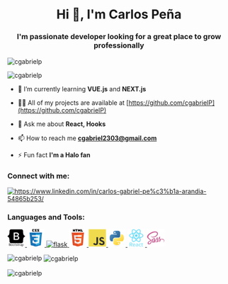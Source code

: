 <h1 align="center">Hi 👋, I'm Carlos Peña</h1>
<h3 align="center">I'm passionate developer looking for a great place to grow professionally</h3>
<img align="center"  src="https://miro.medium.com/max/1024/1*OohqW5DGh9CQS4hLY5FXzA.png" alt="cgabrielp" />
<p align="left"> <img src="https://komarev.com/ghpvc/?username=cgabrielp&label=Profile%20views&color=0e75b6&style=flat" alt="cgabrielp" /> </p>

- 🌱 I’m currently learning **VUE.js** and **NEXT.js**

- 👨‍💻 All of my projects are available at [https://github.com/cgabrielP](https://github.com/cgabrielP)

- 💬 Ask me about **React, Hooks**

- 📫 How to reach me **cgabriel2303@gmail.com**

- ⚡ Fun fact **I'm a Halo fan**

<h3 align="left">Connect with me:</h3>
<p align="left">
<a href="https://linkedin.com/in/carlos-gabriel-pe%c3%b1a-arandia-54865b253/" target="blank"><img align="center" src="https://raw.githubusercontent.com/rahuldkjain/github-profile-readme-generator/master/src/images/icons/Social/linked-in-alt.svg" alt="https://www.linkedin.com/in/carlos-gabriel-pe%c3%b1a-arandia-54865b253/" height="30" width="40" /></a>
</p>

<h3 align="left">Languages and Tools:</h3>
<p align="left"> <a href="https://getbootstrap.com" target="_blank" rel="noreferrer"> <img src="https://raw.githubusercontent.com/devicons/devicon/master/icons/bootstrap/bootstrap-plain-wordmark.svg" alt="bootstrap" width="40" height="40"/> </a> <a href="https://www.w3schools.com/css/" target="_blank" rel="noreferrer"> <img src="https://raw.githubusercontent.com/devicons/devicon/master/icons/css3/css3-original-wordmark.svg" alt="css3" width="40" height="40"/> </a> <a href="https://flask.palletsprojects.com/" target="_blank" rel="noreferrer"> <img src="https://www.vectorlogo.zone/logos/pocoo_flask/pocoo_flask-icon.svg" alt="flask" width="40" height="40"/> </a> <a href="https://www.w3.org/html/" target="_blank" rel="noreferrer"> <img src="https://raw.githubusercontent.com/devicons/devicon/master/icons/html5/html5-original-wordmark.svg" alt="html5" width="40" height="40"/> </a> <a href="https://developer.mozilla.org/en-US/docs/Web/JavaScript" target="_blank" rel="noreferrer"> <img src="https://raw.githubusercontent.com/devicons/devicon/master/icons/javascript/javascript-original.svg" alt="javascript" width="40" height="40"/> </a> <a href="https://www.python.org" target="_blank" rel="noreferrer"> <img src="https://raw.githubusercontent.com/devicons/devicon/master/icons/python/python-original.svg" alt="python" width="40" height="40"/> </a> <a href="https://reactjs.org/" target="_blank" rel="noreferrer"> <img src="https://raw.githubusercontent.com/devicons/devicon/master/icons/react/react-original-wordmark.svg" alt="react" width="40" height="40"/> </a> <a href="https://sass-lang.com" target="_blank" rel="noreferrer"> <img src="https://raw.githubusercontent.com/devicons/devicon/master/icons/sass/sass-original.svg" alt="sass" width="40" height="40"/> </a> </p>

<p><img align="left" src="https://github-readme-stats.vercel.app/api/top-langs?username=cgabrielp&show_icons=true&locale=en&layout=compact" alt="cgabrielp" /></p>

<p>&nbsp;<img align="center" src="https://github-readme-stats.vercel.app/api?username=cgabrielp&show_icons=true&locale=en" alt="cgabrielp" /></p>

<p><img align="center" src="https://github-readme-streak-stats.herokuapp.com/?user=cgabrielp&" alt="cgabrielp" /></p>
